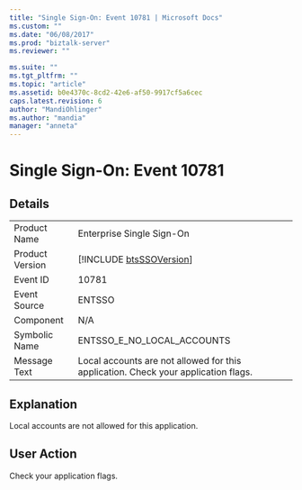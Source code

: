 ```yaml
---
title: "Single Sign-On: Event 10781 | Microsoft Docs"
ms.custom: ""
ms.date: "06/08/2017"
ms.prod: "biztalk-server"
ms.reviewer: ""

ms.suite: ""
ms.tgt_pltfrm: ""
ms.topic: "article"
ms.assetid: b0e4370c-8cd2-42e6-af50-9917cf5a6cec
caps.latest.revision: 6
author: "MandiOhlinger"
ms.author: "mandia"
manager: "anneta"
---
```

# Single Sign-On: Event 10781
## Details  
  
|                 |                                                                                    |
|-----------------|------------------------------------------------------------------------------------|
|  Product Name   |                             Enterprise Single Sign-On                              |
| Product Version |            [!INCLUDE [btsSSOVersion](../includes/btsssoversion-md.md)]             |
|    Event ID     |                                       10781                                        |
|  Event Source   |                                       ENTSSO                                       |
|    Component    |                                        N/A                                         |
|  Symbolic Name  |                             ENTSSO_E_NO_LOCAL_ACCOUNTS                             |
|  Message Text   | Local accounts are not allowed for this application. Check your application flags. |
  
## Explanation  
 Local accounts are not allowed for this application.  
  
## User Action  
 Check your application flags.